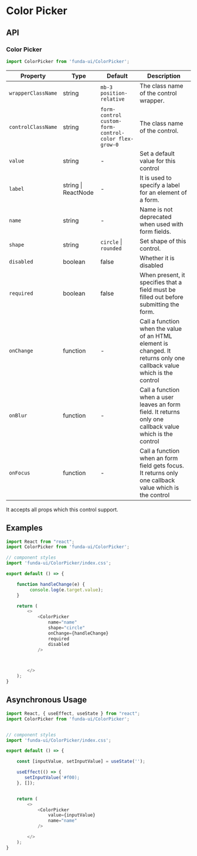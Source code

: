 # Color Picker


## API

### Color Picker
```js
import ColorPicker from 'funda-ui/ColorPicker';
```
| Property | Type | Default | Description |
| --- | --- | --- | --- |
| `wrapperClassName` | string | `mb-3 position-relative` | The class name of the control wrapper. |
| `controlClassName` | string | `form-control custom-form-control-color flex-grow-0` | The class name of the control. |
| `value` | string | - | Set a default value for this control |
| `label` | string \| ReactNode | - | It is used to specify a label for an element of a form. |
| `name` | string | - | Name is not deprecated when used with form fields. |
| `shape` | string | `circle` \| `rounded` | Set shape of this control. |
| `disabled` | boolean | false | Whether it is disabled |
| `required` | boolean | false | When present, it specifies that a field must be filled out before submitting the form. |
| `onChange` | function  | - | Call a function when the value of an HTML element is changed. It returns only one callback value which is the control |
| `onBlur` | function  | - | Call a function when a user leaves an form field. It returns only one callback value which is the control |
| `onFocus` | function  | - | Call a function when an form field gets focus. It returns only one callback value which is the control |


It accepts all props which this control support.

## Examples

```js
import React from "react";
import ColorPicker from 'funda-ui/ColorPicker';

// component styles
import 'funda-ui/ColorPicker/index.css';

export default () => {

    function handleChange(e) {
         console.log(e.target.value);
    }

    return (
        <>
            <ColorPicker
                name="name"
                shape="circle"
                onChange={handleChange}
                required
                disabled
            />



        </>
    );
}
```




## Asynchronous Usage


```js
import React, { useEffect, useState } from "react";
import ColorPicker from 'funda-ui/ColorPicker';


// component styles
import 'funda-ui/ColorPicker/index.css';

export default () => {

    const [inputValue, setInputValue] = useState('');

    useEffect(() => {
       setInputValue('#f00);
    }, []);


    return (
        <>
            <ColorPicker
                value={inputValue}
                name="name"
            />

        </>
    );
}
```